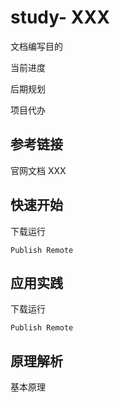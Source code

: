 # study- XXX

文档编写目的

当前进度

后期规划

项目代办

## 参考链接

官网文档 XXX

## 快速开始

下载运行

```
Publish Remote

```

## 应用实践

下载运行

```
Publish Remote

```

## 原理解析

基本原理